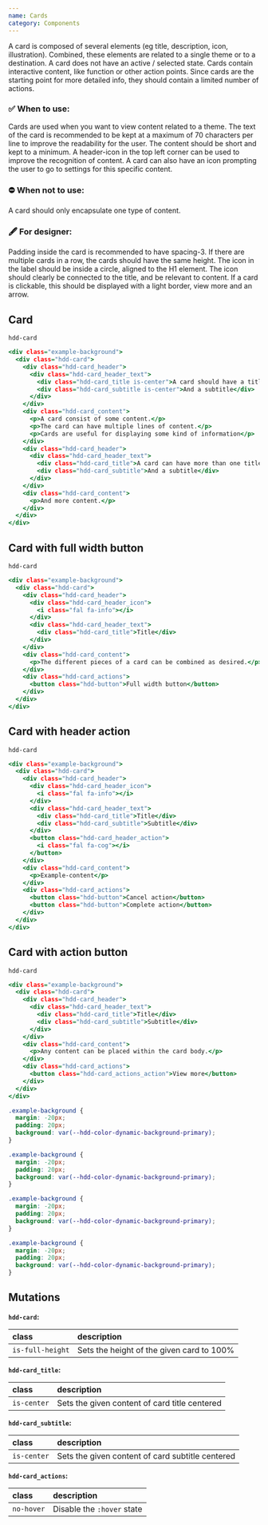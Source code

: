 ```yaml
---
name: Cards
category: Components
---
```


A card is composed of several elements (eg title, description, icon, illustration). Combined, these elements are related to a single theme or to a destination. A card does not have an active / selected state. Cards contain interactive content, like function or other action points. Since cards are the starting point for more detailed info, they should contain a limited number of actions.

### ✅ When to use: 
Cards are used when you want to view content related to a theme. The text of the card is recommended to be kept at a maximum of 70 characters per line to improve the readability for the user. The content should be short and kept to a minimum. A header-icon in the top left corner can be used to improve the recognition of content. A card can also have an icon prompting the user to go to settings for this specific content. 

### ⛔ When not to use:
A card should only encapsulate one type of content. 

### 🖋️ For designer: 
Padding inside the card is recommended to have spacing-3. If there are multiple cards in a row, the cards should have the same height. The icon in the label should be inside a circle, aligned to the H1 element. The icon should clearly be connected to the title, and be relevant to content. If a card is clickable, this should be displayed with a light border, view more and an arrow.

## Card 
`hdd-card`
 
```cards-1.html
<div class="example-background">
  <div class="hdd-card">
    <div class="hdd-card_header">
      <div class="hdd-card_header_text">
        <div class="hdd-card_title is-center">A card should have a title</div>
        <div class="hdd-card_subtitle is-center">And a subtitle</div>
      </div>
    </div>
    <div class="hdd-card_content">
      <p>A card consist of some content.</p>
      <p>The card can have multiple lines of content.</p>
      <p>Cards are useful for displaying some kind of information</p>
    </div>
    <div class="hdd-card_header">
      <div class="hdd-card_header_text">
        <div class="hdd-card_title">A card can have more than one title</div>
        <div class="hdd-card_subtitle">And a subtitle</div>
      </div>
    </div>
    <div class="hdd-card_content">
      <p>And more content.</p>
    </div>
  </div>
</div>
```

## Card with full width button
`hdd-card`
 
```cards-2.html
<div class="example-background">
  <div class="hdd-card">
    <div class="hdd-card_header">
      <div class="hdd-card_header_icon">
        <i class="fal fa-info"></i>
      </div>
      <div class="hdd-card_header_text">
        <div class="hdd-card_title">Title</div>
      </div>
    </div>
    <div class="hdd-card_content">
      <p>The different pieces of a card can be combined as desired.</p>
    </div>
    <div class="hdd-card_actions">
      <button class="hdd-button">Full width button</button>
    </div>
  </div>
</div>
```

## Card with header action
`hdd-card`

```cards-3.html
<div class="example-background">
  <div class="hdd-card">
    <div class="hdd-card_header">
      <div class="hdd-card_header_icon">
        <i class="fal fa-info"></i>
      </div>
      <div class="hdd-card_header_text">
        <div class="hdd-card_title">Title</div>
        <div class="hdd-card_subtitle">Subtitle</div>
      </div>
      <button class="hdd-card_header_action">
        <i class="fal fa-cog"></i>
      </button>
    </div>
    <div class="hdd-card_content">
      <p>Example-content</p>
    </div>
    <div class="hdd-card_actions">
      <button class="hdd-button">Cancel action</button>
      <button class="hdd-button">Complete action</button>
    </div>
  </div>
</div>
```

## Card with action button
`hdd-card`

```cards-4.html
<div class="example-background">
  <div class="hdd-card">
    <div class="hdd-card_header">
      <div class="hdd-card_header_text">
        <div class="hdd-card_title">Title</div>
        <div class="hdd-card_subtitle">Subtitle</div>
      </div>
    </div>
    <div class="hdd-card_content">
      <p>Any content can be placed within the card body.</p>
    </div>
    <div class="hdd-card_actions">
      <button class="hdd-card_actions_action">View more</button>
    </div>
  </div>
</div>
```

```cards-1.css hidden
.example-background {
  margin: -20px;
  padding: 20px;
  background: var(--hdd-color-dynamic-background-primary);
}
```
```cards-2.css hidden
.example-background {
  margin: -20px;
  padding: 20px;
  background: var(--hdd-color-dynamic-background-primary);
}
```
```cards-3.css hidden
.example-background {
  margin: -20px;
  padding: 20px;
  background: var(--hdd-color-dynamic-background-primary);
}
```
```cards-4.css hidden
.example-background {
  margin: -20px;
  padding: 20px;
  background: var(--hdd-color-dynamic-background-primary);
}
```


## Mutations
**`hdd-card`:**

| class | description|
| :--- | :--- |
| `is-full-height` | Sets the height of the given card to 100% |

**`hdd-card_title`:**

| class | description|
| :--- | :--- |
| `is-center` | Sets the given content of card title centered |

**`hdd-card_subtitle`:**

| class | description|
| :--- | :--- |
| `is-center` | Sets the given content of card subtitle centered |

**`hdd-card_actions`:**

| class | description|
| :--- | :--- |
| `no-hover` | Disable the `:hover` state |
